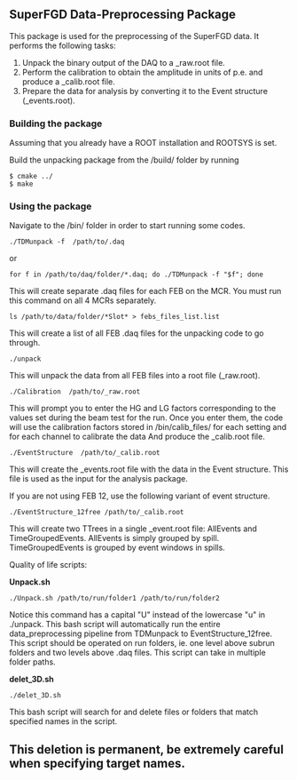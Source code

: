 ## SuperFGD Data-Preprocessing Package
This package is used for the preprocessing of the SuperFGD data. It performs the following tasks:
1. Unpack the binary output of the DAQ to a _raw.root file. 
2. Perform the calibration to obtain the amplitude in units of p.e. and produce a _calib.root file.
3. Prepare the data for analysis by converting it to the Event structure (_events.root).


### Building the package
Assuming that you already have a ROOT installation and ROOTSYS is set.

Build the unpacking package from the /build/ folder by running
   ```
   $ cmake ../
   $ make
   ```

### Using the package
Navigate to the /bin/ folder in order to start running some codes.

```
./TDMunpack -f  /path/to/.daq
```
or 

```
for f in /path/to/daq/folder/*.daq; do ./TDMunpack -f "$f"; done
```

This will create separate .daq files for each FEB on the MCR. You must run this command on all 4 MCRs separately.


```
ls /path/to/data/folder/*Slot* > febs_files_list.list
```
This will create a list of all FEB .daq files for the unpacking code to go through.
   
     
```
./unpack 
```
This will unpack the data from all FEB files into a root file (_raw.root).


```
./Calibration  /path/to/_raw.root
```
This will prompt you to enter the HG and LG factors corresponding to the values set during the beam test for the run. Once you enter them, the code will use the calibration factors stored in /bin/calib_files/ for each setting and for each channel to calibrate the data And produce the _calib.root file.


```
./EventStructure  /path/to/_calib.root
```
This will create the _events.root file with the data in the Event structure. This file is used as the input for the analysis package.

If you are not using FEB 12, use the following variant of event structure.

```
./EventStructure_12free /path/to/_calib.root
```
This will create two TTrees in a single _event.root file: AllEvents and TimeGroupedEvents. AllEvents is simply grouped by spill. TimeGroupedEvents is grouped by event windows in spills. 


Quality of life scripts: 

**Unpack.sh**
```
./Unpack.sh /path/to/run/folder1 /path/to/run/folder2
```
Notice this command has a capital "U" instead of the lowercase "u" in ./unpack. 
This bash script will automatically run the entire data_preprocessing pipeline from TDMunpack to EventStructure_12free. 
This script should be operated on run folders, ie. one level above subrun folders and two levels above .daq files. This script can take in multiple folder paths. 

**delet_3D.sh**
```
./delet_3D.sh
```
This bash script will search for and delete files or folders that match specified names in the script. 
## This deletion is permanent, be extremely careful when specifying target names.





